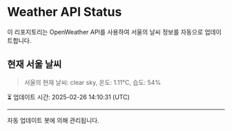 
# Weather API Status

이 리포지토리는 OpenWeather API를 사용하여 서울의 날씨 정보를 자동으로 업데이트합니다.

## 현재 서울 날씨
> 서울의 현재 날씨: clear sky, 온도: 1.11°C, 습도: 54%

⏳ 업데이트 시간: 2025-02-26 14:10:31 (UTC)

---
자동 업데이트 봇에 의해 관리됩니다.
